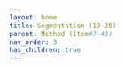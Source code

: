 ```yaml
---
layout: home
title: Segmentation (19-20)
parent: Method (Item#7-43)
nav_order: 3
has_children: true
---
```


